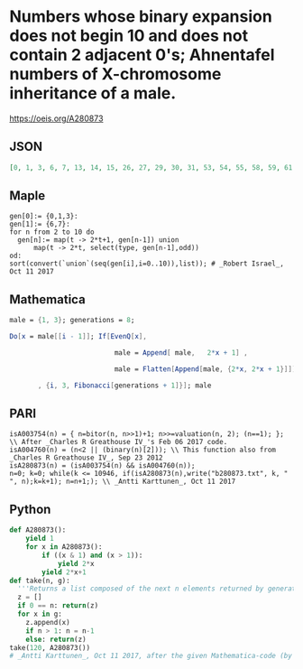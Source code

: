 # Numbers whose binary expansion does not begin 10 and does not contain 2 adjacent 0's; Ahnentafel numbers of X\-chromosome inheritance of a male\.
https://oeis.org/A280873
## JSON
```JSON
[0, 1, 3, 6, 7, 13, 14, 15, 26, 27, 29, 30, 31, 53, 54, 55, 58, 59, 61, 62, 63, 106, 107, 109, 110, 111, 117, 118, 119, 122, 123, 125, 126, 127, 213, 214, 215, 218, 219, 221, 222, 223, 234, 235, 237, 238, 239, 245, 246, 247, 250, 251, 253, 254, 255]
```
## Maple
```Maple
gen[0]:= {0,1,3}:
gen[1]:= {6,7}:
for n from 2 to 10 do
  gen[n]:= map(t -> 2*t+1, gen[n-1]) union
      map(t -> 2*t, select(type, gen[n-1],odd))
od:
sort(convert(`union`(seq(gen[i],i=0..10)),list)); # _Robert Israel_, Oct 11 2017
```
## Mathematica
```Mathematica
male = {1, 3}; generations = 8;
```
```Mathematica
Do[x = male[[i - 1]]; If[EvenQ[x],
```
```Mathematica
                          male = Append[ male,   2*x + 1] ,
```
```Mathematica
                          male = Flatten[Append[male, {2*x, 2*x + 1}]]]
```
```Mathematica
       , {i, 3, Fibonacci[generations + 1]}]; male
```
## PARI
```PARI
isA003754(n) = { n=bitor(n, n>>1)+1; n>>=valuation(n, 2); (n==1); }; \\ After _Charles R Greathouse IV_'s Feb 06 2017 code.
isA004760(n) = (n<2 || (binary(n)[2])); \\ This function also from _Charles R Greathouse IV_, Sep 23 2012
isA280873(n) = (isA003754(n) && isA004760(n));
n=0; k=0; while(k <= 10946, if(isA280873(n),write("b280873.txt", k, " ", n);k=k+1); n=n+1;); \\ _Antti Karttunen_, Oct 11 2017
```
## Python
```Python
def A280873():
    yield 1
    for x in A280873():
        if ((x & 1) and (x > 1)):
            yield 2*x
        yield 2*x+1
def take(n, g):
  '''Returns a list composed of the next n elements returned by generator g.'''
  z = []
  if 0 == n: return(z)
  for x in g:
    z.append(x)
    if n > 1: n = n-1
    else: return(z)
take(120, A280873())
# _Antti Karttunen_, Oct 11 2017, after the given Mathematica-code (by _Floris Strijbos_) and a similar generator-example for A003714 by _David Eppstein_ (cf. "Self-recursive generators" link).
```
